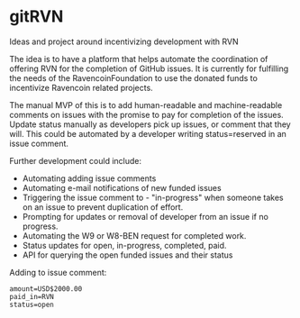# gitRVN
Ideas and project around incentivizing development with RVN

The idea is to have a platform that helps automate the coordination of offering RVN for the completion of GitHub issues.  It is currently for fulfilling the needs of the RavencoinFoundation to use the donated funds to incentivize Ravencoin related projects.

The manual MVP of this is to add human-readable and machine-readable comments on issues with the promise to pay for completion of the issues.  Update status manually as developers pick up issues, or comment that they will.  This could be automated by a developer writing status=reserved in an issue comment.

Further development could include:
* Automating adding issue comments
* Automating e-mail notifications of new funded issues
* Triggering the issue comment to - "in-progress" when someone takes on an issue to prevent duplication of effort.
* Prompting for updates or removal of developer from an issue if no progress.
* Automating the W9 or W8-BEN request for completed work.
* Status updates for open, in-progress, completed, paid.
* API for querying the open funded issues and their status


Adding to issue comment:
```
amount=USD$2000.00
paid_in=RVN
status=open
```
